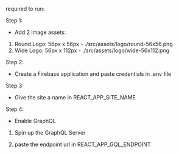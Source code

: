 required to run:

Step 1:

-   Add 2 image assets:

1. Round Logo: 56px x 56px - ./src/assets/logo/round-56x56.png
2. Wide Logo: 56px x 112px - ./src/assets/logo/wide-56x112.png

Step 2:

-   Create a Firebase application and paste credentials in .env file

Step 3:

-   Give the site a name in REACT_APP_SITE_NAME

Step 4:

-   Enable GraphQL

1. Spin up the GraphQL Server

2. paste the endpoint url in REACT_APP_GQL_ENDPOINT
